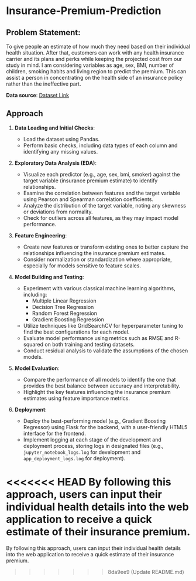 # Insurance-Premium-Prediction
## Problem Statement:
To give people an estimate of how much they need based on their individual health situation. After that, customers can work with any health insurance carrier and its plans and perks while keeping the projected cost from our study in mind. I am considering variables as age, sex, BMI, number of children, smoking habits and living region to predict the premium. This can assist a person in concentrating on the health side of an insurance policy rather than the ineffective part.

**Data source**: [Dataset Link](https://www.kaggle.com/datasets/noordeen/insurance-premium-prediction)


## Approach

1. **Data Loading and Initial Checks**:
   - Load the dataset using Pandas.
   - Perform basic checks, including data types of each column and identifying any missing values.

2. **Exploratory Data Analysis (EDA)**:
   - Visualize each predictor (e.g., age, sex, bmi, smoker) against the target variable (insurance premium estimate) to identify relationships.
   - Examine the correlation between features and the target variable using Pearson and Spearman correlation coefficients.
   - Analyze the distribution of the target variable, noting any skewness or deviations from normality.
   - Check for outliers across all features, as they may impact model performance.

3. **Feature Engineering**:
   - Create new features or transform existing ones to better capture the relationships influencing the insurance premium estimates.
   - Consider normalization or standardization where appropriate, especially for models sensitive to feature scales.

4. **Model Building and Testing**:
   - Experiment with various classical machine learning algorithms, including:
     - Multiple Linear Regression
     - Decision Tree Regression
     - Random Forest Regression
     - Gradient Boosting Regression
   - Utilize techniques like GridSearchCV for hyperparameter tuning to find the best configurations for each model.
   - Evaluate model performance using metrics such as RMSE and R-squared on both training and testing datasets.
   - Conduct residual analysis to validate the assumptions of the chosen models.

5. **Model Evaluation**:
   - Compare the performance of all models to identify the one that provides the best balance between accuracy and interpretability.
   - Highlight the key features influencing the insurance premium estimates using feature importance metrics.

6. **Deployment**:
   - Deploy the best-performing model (e.g., Gradient Boosting Regressor) using Flask for the backend, with a user-friendly HTML5 interface for the frontend.
   - Implement logging at each stage of the development and deployment process, storing logs in designated files (e.g., `jupyter_notebook_logs.log` for development and `app_deployment_logs.log` for deployment).

<<<<<<< HEAD
By following this approach, users can input their individual health details into the web application to receive a quick estimate of their insurance premium.
=======
By following this approach, users can input their individual health details into the web application to receive a quick estimate of their insurance premium.
>>>>>>> 8da9ee9 (Update README.md)
